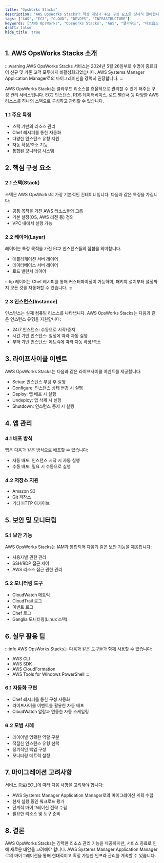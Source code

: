 ```yaml
---
title: "OpsWorks Stacks"
description: "AWS OpsWorks Stacks의 핵심 개념과 주요 구성 요소를 상세히 알아봅니다. 스택, 레이어, 인스턴스, 앱 관리부터 보안, 모니터링까지 실무에 필요한 모든 내용을 다룹니다."
tags: ["AWS", "EC2", "CLOUD", "DEVOPS", "INFRASTRUCTURE"]
keywords: ["AWS OpsWorks", "OpsWorks Stacks", "AWS", "클라우드", "데브옵스", "인프라", "스택", "레이어", "인스턴스", "Chef", "infrastructure as code", "IaC", "AWS 리소스 관리", "클라우드 컴퓨팅"]
draft: false
hide_title: true
---
```


## 1. AWS OpsWorks Stacks 소개

:::warning
AWS OpsWorks Stacks 서비스는 2024년 5월 26일부로 수명이 종료되어 신규 및 기존 고객 모두에게 비활성화되었습니다. AWS Systems Manager Application Manager로의 마이그레이션을 강력히 권장합니다.
:::

AWS OpsWorks Stacks는 클라우드 리소스를 효율적으로 관리할 수 있게 해주는 구성 관리 서비스입니다. EC2 인스턴스, RDS 데이터베이스, 로드 밸런서 등 다양한 AWS 리소스를 하나의 스택으로 구성하고 관리할 수 있습니다.

### 1.1 주요 특징

- 스택 기반의 리소스 관리
- Chef 레시피를 통한 자동화
- 다양한 인스턴스 유형 지원
- 자동 확장/축소 기능
- 통합된 모니터링 시스템

## 2. 핵심 구성 요소

### 2.1 스택(Stack)

스택은 AWS OpsWorks의 가장 기본적인 컨테이너입니다. 다음과 같은 특징을 가집니다:

- 공통 목적을 가진 AWS 리소스들의 그룹
- 기본 설정(OS, AWS 리전 등) 정의
- VPC 내에서 실행 가능

### 2.2 레이어(Layer)

레이어는 특정 목적을 가진 EC2 인스턴스들의 집합을 의미합니다.

- 애플리케이션 서버 레이어
- 데이터베이스 서버 레이어
- 로드 밸런서 레이어

:::tip
레이어는 Chef 레시피를 통해 커스터마이징이 가능하며, 패키지 설치부터 설정까지 모든 것을 자동화할 수 있습니다.
:::

### 2.3 인스턴스(Instance)

인스턴스는 실제 컴퓨팅 리소스를 나타냅니다. AWS OpsWorks Stacks는 다음과 같은 인스턴스 유형을 지원합니다:

- 24/7 인스턴스: 수동으로 시작/중지
- 시간 기반 인스턴스: 일정에 따라 자동 실행
- 부하 기반 인스턴스: 메트릭에 따라 자동 확장/축소

## 3. 라이프사이클 이벤트

AWS OpsWorks Stacks는 다음과 같은 라이프사이클 이벤트를 제공합니다:

- Setup: 인스턴스 부팅 후 실행
- Configure: 인스턴스 상태 변경 시 실행
- Deploy: 앱 배포 시 실행
- Undeploy: 앱 삭제 시 실행
- Shutdown: 인스턴스 중지 시 실행

## 4. 앱 관리

### 4.1 배포 방식

앱은 다음과 같은 방식으로 배포할 수 있습니다:

- 자동 배포: 인스턴스 시작 시 자동 실행
- 수동 배포: 필요 시 수동으로 실행

### 4.2 저장소 지원

- Amazon S3
- Git 저장소
- 기타 HTTP 아카이브

## 5. 보안 및 모니터링

### 5.1 보안 기능

AWS OpsWorks Stacks는 IAM과 통합되어 다음과 같은 보안 기능을 제공합니다:

- 사용자별 권한 관리
- SSH/RDP 접근 제어
- AWS 리소스 접근 권한 관리

### 5.2 모니터링 도구

- CloudWatch 메트릭
- CloudTrail 로그
- 이벤트 로그
- Chef 로그
- Ganglia 모니터링(Linux 스택)

## 6. 실무 활용 팁

:::info
AWS OpsWorks Stacks는 다음과 같은 도구들과 함께 사용할 수 있습니다:

- AWS CLI
- AWS SDK
- AWS CloudFormation
- AWS Tools for Windows PowerShell
  :::

### 6.1 자동화 구현

- Chef 레시피를 통한 구성 자동화
- 라이프사이클 이벤트를 활용한 자동 배포
- CloudWatch 알람과 연동한 자동 스케일링

### 6.2 모범 사례

- 레이어별 명확한 역할 구분
- 적절한 인스턴스 유형 선택
- 정기적인 백업 구성
- 모니터링 메트릭 설정

## 7. 마이그레이션 고려사항

서비스 종료(EOL)에 따라 다음 사항을 고려해야 합니다:

- AWS Systems Manager Application Manager로의 마이그레이션 계획 수립
- 현재 실행 중인 워크로드 평가
- 단계적 마이그레이션 전략 수립
- 필요한 리소스 및 도구 준비

## 8. 결론

AWS OpsWorks Stacks는 강력한 리소스 관리 기능을 제공하지만, 서비스 종료로 인해 새로운 대안을 고려해야 합니다. AWS Systems Manager Application Manager로의 마이그레이션을 통해 현대적이고 확장 가능한 인프라 관리를 계속할 수 있습니다.